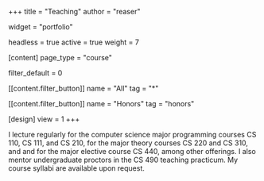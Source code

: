 +++
title = "Teaching"
author = "reaser"

widget = "portfolio"

headless = true
active = true
weight = 7

[content]
  page_type = "course"

  filter_default = 0

  [[content.filter_button]]
    name = "All"
    tag = "*"

  [[content.filter_button]]
    name = "Honors"
    tag = "honors"

[design]
  view = 1
+++

I lecture regularly for the computer science major programming courses CS 110, CS 111, and CS 210, for the major theory courses CS 220 and CS 310, and and for the major elective course CS 440, among other offerings. I also mentor undergraduate proctors in the CS 490 teaching practicum. My course syllabi are available upon request.
